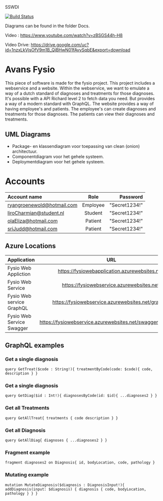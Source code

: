 SSWDI

[![Build Status](https://dev.azure.com/rgroenewold3/Avans%20Fysio/_apis/build/status/Avans%20Fysio-ASP.NET%20Core-CI?branchName=main)](https://dev.azure.com/rgroenewold3/Avans%20Fysio/_build/latest?definitionId=7&branchName=main)
 

Diagrams can be found in the folder Docs.

Video : https://www.youtube.com/watch?v=zBSGS44h-H8

Video Drive: https://drive.google.com/uc?id=1nzxLkVjsOfV9m1B_QjBHwN01fAvvSqbE&export=download

# Avans Fysio
This piece of software is made for the fysio project. This project includes a webservice and a website. Within the webservice, we want to emulate a way of a dutch standard of diagnoses and treatments for those diagnoses. It's possible with a API Richard level 2 to fetch data you need. But provides a way of a modern standard with GraphQL. The website provides a way of having employee's and patients. The employee's can create diagnoses and treatments for those diagnoses. The patients can view their diagnoses and treatments. 


## UML Diagrams
- Package- en klassendiagram voor toepassing van clean (onion) architectuur.
- Componentdiagram voor het gehele systeem.
- Deploymentdiagram voor het gehele systeem.


# Accounts
| Account name |  Role  | Password |
|:-|:-:|-:|
| ryangroenewold@hotmail.com  | Employee | "Secret1234!" |
| IiroCharmian@student.nl   |  Student  |   "Secret1234!" |
| olaEliza@hotmail.com  | Patient |    "Secret1234!" |
| sriJudd@hotmail.com   | Patient |    "Secret1234!" |

## Azure Locations
| Application | URL | 
|:-|:-:|
| Fysio Web Appliction  | https://fysiowebapplication.azurewebsites.net/ |
| Fysio Web Service   |  https://fysiowebservice.azurewebsites.net/  |  
| Fysio Web service GraphQL  | https://fysiowebservice.azurewebsites.net/graphql/ |  
| Fysio Web Service Swagger   | https://fysiowebservice.azurewebsites.net/swagger/index.html |  



## GraphQL examples

### Get a single diagnosis
`query GetTreat($code : String!){
  treatmentByCode(code: $code){
    code,
    description
  }
}`

### Get a single diagnosis
`query GetDiag($id : Int!){
  diagnosesByCode(id: $id){
    ...diagnoses2
  }
}`

### Get all Treatments
`query GetAllTreat{
  treatments {
    code
    description
  }
}`

### Get all Diagnosis
`query GetAllDiag{
  diagnoses {
    ...diagnoses2
  }
}`

### Fragment example
`fragment diagnoses2 on Diagnosis{
  id,
  bodyLocation,
  code,
  pathology
}`

### Mutating example
`mutation MutateDiagnosis($diagnosis : DiagnosisInput!){
  addDiagnosis(input: $diagnosis) {
    diagnosis {
      code,
      bodyLocation,
      pathology
    }
  }
}`